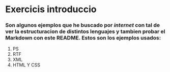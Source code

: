 # Exercicis introduccio
### Son algunos ejemplos que he buscado por _internet_ con tal de ver la estructuracion de distintos lenguajes y tambien probar el Markdown con este **README**. Estos son los ejemplos usados:
1. PS
2. RTF
3. XML
4. HTML Y CSS
